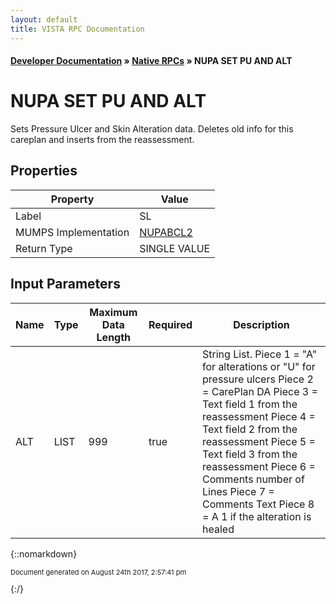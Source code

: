 ```yaml
---
layout: default
title: VISTA RPC Documentation
---
```


#### [Developer Documentation](../index) &#187; [Native RPCs](TableOfContents) &#187; NUPA SET PU AND ALT<br/>
# NUPA SET PU AND ALT

Sets Pressure Ulcer and Skin Alteration data.  Deletes old info for this careplan and inserts from the reassessment.

## Properties

Property | Value
--- | ---
Label | SL
MUMPS Implementation | [NUPABCL2](http://code.osehra.org/dox/Routine_NUPABCL2_source.html)
Return Type | SINGLE VALUE


## Input Parameters

Name | Type | Maximum Data Length | Required | Description
--- | --- | --- | --- | ---
ALT | LIST | 999 | true |  String List.   Piece 1 &#x3D; &quot;A&quot; for alterations or &quot;U&quot; for pressure ulcers Piece 2 &#x3D; CarePlan DA Piece 3 &#x3D; Text field 1 from the reassessment Piece 4 &#x3D; Text field 2 from the reassessment Piece 5 &#x3D; Text field 3 from the reassessment Piece 6 &#x3D; Comments number of Lines Piece 7 &#x3D; Comments Text Piece 8 &#x3D; A 1 if the alteration is healed



{::nomarkdown} <br/><p style="font-size: 11px">Document generated on August 24th 2017, 2:57:41 pm</p>{:/}